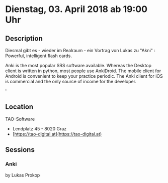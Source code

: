 # Dienstag, 03. April 2018 ab 19:00 Uhr

## Description

Diesmal gibt es - wieder im Realraum - ein Vortrag von Lukas zu  "Akni" : Powerful, intelligent flash cards.

Anki is the most popular SRS software available. Whereas the Desktop client is written in python, most people use AnkiDroid. The mobile client for Android is convenient to keep your practice periodic. The Anki client for iOS is commercial and the only source of income for the developer.

'

## Location

TAO-Software

- Lendplatz 45 - 8020 Graz
- [https://tao-digital.at](https://tao-digital.at)

## Sessions 

### Anki 

by Lukas Prokop

